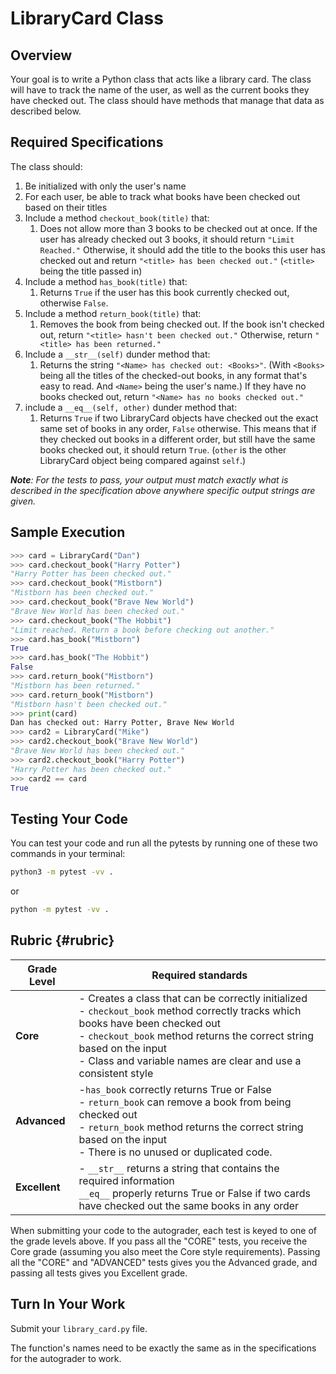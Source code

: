 # LibraryCard Class

## Overview

Your goal is to write a Python class that acts like a library card. The class
will have to track the name of the user, as well as the current books they have
checked out. The class should have methods that manage that data as described
below.

## Required Specifications

The class should:

1. Be initialized with only the user's name
2. For each user, be able to track what books have been checked out based on
   their titles
3. Include a method `checkout_book(title)` that:
    1. Does not allow more than 3 books to be checked out at once. If the user
       has already checked out 3 books, it should return `"Limit Reached."`
       Otherwise, it should add the title to the books this user has checked
       out and return `"<title> has been checked out."` (`<title>` being the
       title passed in)
4. Include a method `has_book(title)` that:
    1. Returns `True` if the user has this book currently checked out, otherwise
       `False`.
5. Include a method `return_book(title)` that:
    1. Removes the book from being checked out. If the book isn't checked out,
       return `"<title> hasn't been checked out."` Otherwise, return
       `"<title> has been returned."`
6. Include a `__str__(self)` dunder method that:
    1. Returns the string `"<Name> has checked out: <Books>"`. (With `<Books>`
       being all the titles of the checked-out books, in any format that's easy
       to read. And `<Name>` being the user's name.) If they have no books
       checked out, return `"<Name> has no books checked out."`
7. include a `__eq__(self, other)` dunder method that:
    1. Returns `True` if two LibraryCard objects have checked out the exact same
       set of books in any order, `False` otherwise. This means that if they
       checked out books in a different order, but still have the same books
       checked out, it should return `True`. (`other` is the other LibraryCard
       object being compared against `self`.)

***Note**: For the tests to pass, your output must match exactly what is
described in the specification above anywhere specific output strings are
given.*

## Sample Execution

```Python
>>> card = LibraryCard("Dan")
>>> card.checkout_book("Harry Potter")
"Harry Potter has been checked out."
>>> card.checkout_book("Mistborn")
"Mistborn has been checked out."
>>> card.checkout_book("Brave New World")
"Brave New World has been checked out."
>>> card.checkout_book("The Hobbit")
"Limit reached. Return a book before checking out another."
>>> card.has_book("Mistborn")
True
>>> card.has_book("The Hobbit")
False
>>> card.return_book("Mistborn")
"Mistborn has been returned."
>>> card.return_book("Mistborn")
"Mistborn hasn't been checked out."
>>> print(card)
Dan has checked out: Harry Potter, Brave New World
>>> card2 = LibraryCard("Mike")
>>> card2.checkout_book("Brave New World")
"Brave New World has been checked out."
>>> card2.checkout_book("Harry Potter")
"Harry Potter has been checked out."
>>> card2 == card
True
```

## Testing Your Code

You can test your code and run all the pytests by running one of these two
commands in your terminal:

```sh
python3 -m pytest -vv .
```

or

```sh
python -m pytest -vv .
```

## Rubric {#rubric}

| Grade Level   | Required standards                                                                                                                                                                                                                                                                    |
| ------------- | ------------------------------------------------------------------------------------------------------------------------------------------------------------------------------------------------------------------------------------------------------------------------------------- |
| **Core**      | - Creates a class that can be correctly initialized<br/> - `checkout_book` method correctly tracks which books have been checked out<br/> - `checkout_book` method returns the correct string based on the input<br/> - Class and variable names are clear and use a consistent style |
| **Advanced**  | -`has_book` correctly returns True or False<br/> - `return_book` can remove a book from being checked out<br/> - `return_book` method returns the correct string based on the input<br/> - There is no unused or duplicated code.                                                     |
| **Excellent** | - `__str__` returns a string that contains the required information<br/> `__eq__` properly returns True or False if two cards have checked out the same books in any order                                                                                                            |

When submitting your code to the autograder, each test is keyed to one of the
grade levels above. If you pass all the "CORE" tests, you receive the Core grade
(assuming you also meet the Core style requirements). Passing all the "CORE" and
"ADVANCED" tests gives you the Advanced grade, and passing all tests gives you
Excellent grade.

## Turn In Your Work

Submit your `library_card.py` file.

The function's names need to be exactly the same as in the specifications for
the autograder to work.
